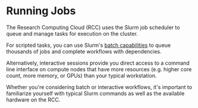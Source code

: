 # Running Jobs

The Research Computing Cloud (RCC) uses the Slurm job scheduler to queue and manage tasks for execution on the cluster.

For scripted tasks, you can use Slurm's [batch capabilities](./batch_jobs.md) to queue thousands of jobs and complete workflows with dependencies. 

Alternatively, interactive sessions provide you direct access to a command line interface on compute nodes that have more resources (e.g. higher core count, more memory, or GPUs) than your typical workstation.

Whether you're considering batch or interactive workflows, it's important to familiarize yourself with typical Slurm commands as well as the available hardware on the RCC.

